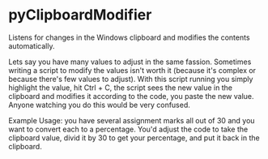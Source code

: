 pyClipboardModifier
===================

Listens for changes in the Windows clipboard and modifies the contents automatically.


Lets say you have many values to adjust in the same fassion. Sometimes writing 
a script to modify the values isn't worth it (because it's complex or because 
there's few values to adjust). With this script running you simply highlight 
the value, hit Ctrl + C, the script sees the new value in the clipboard and 
modifies it according to the code, you paste the new value. Anyone watching 
you do this would be very confused. 



Example Usage: you have several assignment marks all out of 30 and you want to 
convert each to a percentage. You'd adjust the code to take the clipboard 
value, divid it by 30 to get your percentage, and put it back in the clipboard. 